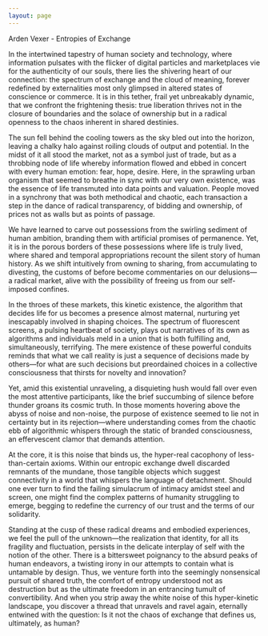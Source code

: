 ```yaml
---
layout: page
---
```

Arden Vexer - Entropies of Exchange

In the intertwined tapestry of human society and technology, where information pulsates with the flicker of digital particles and marketplaces vie for the authenticity of our souls, there lies the shivering heart of our connection: the spectrum of exchange and the cloud of meaning, forever redefined by externalities most only glimpsed in altered states of conscience or commerce. It is in this tether, frail yet unbreakably dynamic, that we confront the frightening thesis: true liberation thrives not in the closure of boundaries and the solace of ownership but in a radical openness to the chaos inherent in shared destinies.

The sun fell behind the cooling towers as the sky bled out into the horizon, leaving a chalky halo against roiling clouds of output and potential. In the midst of it all stood the market, not as a symbol just of trade, but as a throbbing node of life whereby information flowed and ebbed in concert with every human emotion: fear, hope, desire. Here, in the sprawling urban organism that seemed to breathe in sync with our very own existence, was the essence of life transmuted into data points and valuation. People moved in a synchrony that was both methodical and chaotic, each transaction a step in the dance of radical transparency, of bidding and ownership, of prices not as walls but as points of passage.

We have learned to carve out possessions from the swirling sediment of human ambition, branding them with artificial promises of permanence. Yet, it is in the porous borders of these possessions where life is truly lived, where shared and temporal appropriations recount the silent story of human history. As we shift intuitively from owning to sharing, from accumulating to divesting, the customs of before become commentaries on our delusions—a radical market, alive with the possibility of freeing us from our self-imposed confines.

In the throes of these markets, this kinetic existence, the algorithm that decides life for us becomes a presence almost maternal, nurturing yet inescapably involved in shaping choices. The spectrum of fluorescent screens, a pulsing heartbeat of society, plays out narratives of its own as algorithms and individuals meld in a union that is both fulfilling and, simultaneously, terrifying. The mere existence of these powerful conduits reminds that what we call reality is just a sequence of decisions made by others—for what are such decisions but preordained choices in a collective consciousness that thirsts for novelty and innovation?

Yet, amid this existential unraveling, a disquieting hush would fall over even the most attentive participants, like the brief succumbing of silence before thunder groans its cosmic truth. In those moments hovering above the abyss of noise and non-noise, the purpose of existence seemed to lie not in certainty but in its rejection—where understanding comes from the chaotic ebb of algorithmic whispers through the static of branded consciousness, an effervescent clamor that demands attention.

At the core, it is this noise that binds us, the hyper-real cacophony of less-than-certain axioms. Within our entropic exchange dwell discarded remnants of the mundane, those tangible objects which suggest connectivity in a world that whispers the language of detachment. Should one ever turn to find the failing simulacrum of intimacy amidst steel and screen, one might find the complex patterns of humanity struggling to emerge, begging to redefine the currency of our trust and the terms of our solidarity.

Standing at the cusp of these radical dreams and embodied experiences, we feel the pull of the unknown—the realization that identity, for all its fragility and fluctuation, persists in the delicate interplay of self with the notion of the other. There is a bittersweet poignancy to the absurd peaks of human endeavors, a twisting irony in our attempts to contain what is untamable by design. Thus, we venture forth into the seemingly nonsensical pursuit of shared truth, the comfort of entropy understood not as destruction but as the ultimate freedom in an entrancing tumult of convertibility. And when you strip away the white noise of this hyper-kinetic landscape, you discover a thread that unravels and ravel again, eternally entwined with the question: Is it not the chaos of exchange that defines us, ultimately, as human?